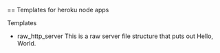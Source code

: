 == Templates for heroku node apps


Templates

* raw_http_server
This is a raw server file structure that puts out Hello, World.

